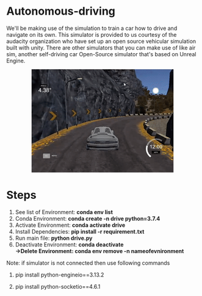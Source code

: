 # Autonomous-driving

We'll be making use of the simulation to train a car how to drive and navigate on its own. This simulator is provided to us courtesy of the audacity organization who have set up an open source vehicular simulation built with unity. There are other simulators that you can make use of like air sim, another self-driving car Open-Source simulator that's based on Unreal Engine.

<p align="center"><img src="https://github.com/RIT-MESH/Autonomous-driving/blob/main/drive.PNG?raw=true"alt="Sublime's custom image"/>
 </p>

# Steps
1) See list of Environment: **conda env list**
2) Conda Environment: **conda create -n drive python=3.7.4** 
3) Activate Environment: **conda activate drive**
4) Install Dependencies: **pip install -r requirement.txt**
5) Run main file: **python drive.py**
6) Deactivate Environment: **conda deactivate**\
**->Delete Environment: conda env remove -n nameofevnironment**


Note: if simulator is not connected then use following commands 

1) pip install python-engineio==3.13.2

2) pip install python-socketio==4.6.1
